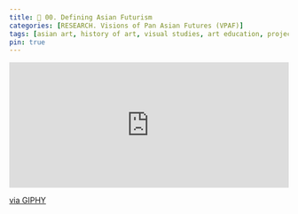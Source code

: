 ```yaml
---
title: 🔎 00. Defining Asian Futurism 
categories: [RESEARCH. Visions of Pan Asian Futures (VPAF)]
tags: [asian art, history of art, visual studies, art education, project overview, futurism]
pin: true
---
```


<div style="width:100%;height:0;padding-bottom:45%;position:relative;"><iframe src="https://giphy.com/embed/NKEt9elQ5cR68" width="100%" height="100%" style="position:absolute" frameBorder="0" class="giphy-embed" allowFullScreen></iframe></div><p><a href="https://giphy.com/gifs/art-pixel-city-NKEt9elQ5cR68">via GIPHY</a></p>
